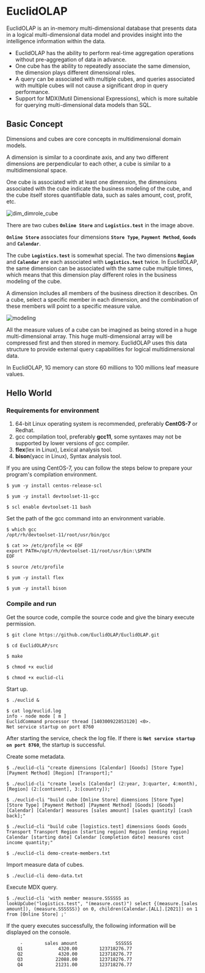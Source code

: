 # EuclidOLAP

EuclidOLAP is an in-memory multi-dimensional database that presents data in a logical multi-dimensional data model and provides insight into the intelligence information within the data.

- EuclidOLAP has the ability to perform real-time aggregation operations without pre-aggregation of data in advance.
- One cube has the ability to repeatedly associate the same dimension, the dimension plays different dimensional roles.
- A query can be associated with multiple cubes, and queries associated with multiple cubes will not cause a significant drop in query performance.
- Support for MDX(Mutil Dimensional Expressions), which is more suitable for querying multi-dimensional data models than SQL.

## Basic Concept

Dimensions and cubes are core concepts in multidimensional domain models.

A dimension is similar to a coordinate axis, and any two different dimensions are perpendicular to each other, a cube is similar to a multidimensional space.

One cube is associated with at least one dimension, the dimensions associated with the cube indicate the business modeling of the cube, and the cube itself stores quantifiable data, such as sales amount, cost, profit, etc.

![dim_dimrole_cube](https://euclidolap-presentations.oss-us-west-1.aliyuncs.com/images/dim_dimrole_cube.png)

There are two cubes **`Online Store`** and **`Logistics.test`** in the image above.

**`Online Store`** associates four dimensions **`Store Type`**, **`Payment Method`**, **`Goods`** and **`Calendar`**.

The cube **`Logistics.test`** is somewhat special. The two dimensions **`Region`** and **`Calendar`** are each associated with **`Logistics.test`** twice. In EuclidOLAP, the same dimension can be associated with the same cube multiple times, which means that this dimension play different roles in the business modeling of the cube.



A dimension includes all members of the business direction it describes. On a cube, select a specific member in each dimension, and the combination of these members will point to a specific measure value.

![modeling](https://euclidolap-presentations.oss-us-west-1.aliyuncs.com/images/modeling.png)

All the measure values of a cube can be imagined as being stored in a huge multi-dimensional array. This huge multi-dimensional array will be compressed first and then stored in memory. EuclidOLAP uses this data structure to provide external query capabilities for logical multidimensional data.

In EuclidOLAP, 1G memory can store 60 millions to 100 millions leaf measure values.



## Hello World

### Requirements for environment

1. 64-bit Linux operating system is recommended, preferably **CentOS-7** or Redhat.
2. gcc compilation tool, preferably **gcc11**, some syntaxes may not be supported by lower versions of gcc compiler.
3. **flex**(lex in Linux), Lexical analysis tool.
4. **bison**(yacc in Linux), Syntax analysis tool.



If you are using CentOS-7, you can follow the steps below to prepare your program's compilation environment.

```shell
$ yum -y install centos-release-scl

$ yum -y install devtoolset-11-gcc

$ scl enable devtoolset-11 bash
```

Set the path of the gcc command into an environment variable.

```shell
$ which gcc
/opt/rh/devtoolset-11/root/usr/bin/gcc

$ cat >> /etc/profile << EOF
export PATH=/opt/rh/devtoolset-11/root/usr/bin:\$PATH
EOF

$ source /etc/profile
```

```shell
$ yum -y install flex

$ yum -y install bison
```



### Compile and run

Get the source code, compile the source code and give the binary execute permission.

```shell
$ git clone https://github.com/EuclidOLAP/EuclidOLAP.git

$ cd EuclidOLAP/src

$ make

$ chmod +x euclid

$ chmod +x euclid-cli
```



Start up.

```shell
$ ./euclid &

$ cat log/euclid.log 
info - node mode [ m ]
EuclidCommand processor thread [140300922853120] <0>.
Net service startup on port 8760
```

After starting the service, check the log file. If there is **`Net service startup on port 8760`**, the startup is successful.



Create some metadata.

```shell
$ ./euclid-cli "create dimensions [Calendar] [Goods] [Store Type] [Payment Method] [Region] [Transport];"

$ ./euclid-cli "create levels [Calendar] (2:year, 3:quarter, 4:month), [Region] (2:[continent], 3:[country]);"

$ ./euclid-cli "build cube [Online Store] dimensions [Store Type] [Store Type] [Payment Method] [Payment Method] [Goods] [Goods] [Calendar] [Calendar] measures [sales amount] [sales quantity] [cash back];"

$ ./euclid-cli "build cube [logistics.test] dimensions Goods Goods Transport Transport Region [starting region] Region [ending region] Calendar [starting date] Calendar [completion date] measures cost income quantity;"

$ ./euclid-cli demo-create-members.txt
```



Import measure data of cubes.

```shell
$ ./euclid-cli demo-data.txt
```



Execute MDX query.

```shell
$ ./euclid-cli 'with member measure.SSSSSS as lookUpCube("logistics.test", "(measure.cost)") select {(measure.[sales amount]), (measure.SSSSSS)} on 0, children(Calendar.[ALL].[2021]) on 1 from [Online Store] ;'
```



If the query executes successfully, the following information will be displayed on the console.

```
	 -        sales amount              SSSSSS
	Q1             4320.00        123718276.77
	Q2             4320.00        123718276.77
	Q3            22088.00        123718276.77
	Q4            21231.00        123718276.77
```
